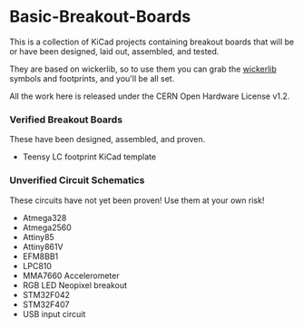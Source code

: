 # Basic-Breakout-Boards

This is a collection of KiCad projects containing breakout boards that will be or have been designed, laid out, assembled, and tested. 

They are based on wickerlib, so to use them you can grab the <a href="https://github.com/wickerbox/wickerlib">wickerlib</a> symbols and footprints, and you'll be all set.

All the work here is released under the CERN Open Hardware License v1.2. 

### Verified Breakout Boards 

These have been designed, assembled, and proven.

- Teensy LC footprint KiCad template

### Unverified Circuit Schematics

These circuits have not yet been proven! Use them at your own risk!

- Atmega328
- Atmega2560
- Attiny85 
- Attiny861V
- EFM8BB1
- LPC810
- MMA7660 Accelerometer
- RGB LED Neopixel breakout
- STM32F042
- STM32F407
- USB input circuit

